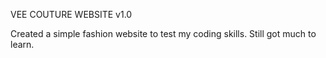 VEE COUTURE WEBSITE v1.0

Created a simple fashion website to test my coding skills. Still got much to learn.